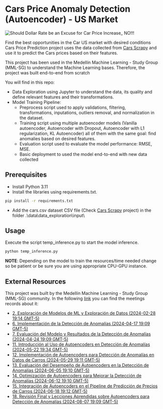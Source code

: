 # Cars Price Anomaly Detection (Autoencoder) - US Market

![Should Dollar Rate be an Excuse for Car Price Increase_ NO!!!](https://github.com/cmatteogr/cars_ml_project/assets/138587358/0e804a48-f2b5-4c77-a12a-16163f1244c1)

Find the best opportunities in the Car US market with desired conditions 
Cars Price Prediction project uses the data collected from [Cars Scrapy](https://github.com/cmatteogr/cars_scrapy) and use it to predict the Cars prices based on their features.

This project has been used in the Medellín Machine Learning - Study Group (MML-SG) to understand the Machine Learning bases. Therefore, the project was built end-to-end from scratch

You will find in this repo:
* Data Exploration using Jupyter to understand the data, its quality and define relevant features and their transformations.
* Model Training Pipeline:
  - Preprocess script used to apply validations, filtering, transformations, inputations, outliers removal, and normalization in the dataset.
  - Training script using multiple autoencoder models (Vanilla autoencoder, Autoencoder with Dropout, Autoencoder with L1 regularization, KL Autoencoder) all of them with the same goal: find anomalies based on desired features.
  - Evaluation script used to evaluate the model performance: RMSE, MSE.
  - Basic deployment to used the model end-to-end with new data collected 
 
## Prerequisites
* Install Python 3.11
* Install the libraries using requirements.txt.
```bash
pip install -r requirements.txt
```
* Add the cars.csv dataset CSV file (Check [Cars Scrapy](https://github.com/cmatteogr/cars_scrapy) project) in the folder .\data\data_exploration\input\

## Usage
Execute the script temp_inference.py to start the model inference.
```bash
python temp_inference.py
```
**NOTE**: Depending on the model to train the resources/time needed change so be patient or be sure you are using appropriate CPU-GPU instance.

## External Resources 
This project was built by the Medellín Machine Learning - Study Group (MML-SG) community. In the following [link](https://drive.google.com/drive/u/0/folders/1nPMtg6caIef5o9S_J8WyNEvyEt5sO1VH) you can find the meetings records about it:
* [2. Exploración de Modelos de ML y Exploración de Datos (2024-02-28 19:14 GMT-5)](https://drive.google.com/file/d/1mqpccGVjhOQTDV5c80RKk1ECNnK6DCqn/view?usp=drive_link)
* [6. Implementación de la Detección de Anomalías (2024-04-17 19:09 GMT-5)](https://drive.google.com/file/d/1NU6CLKnL_O4xxduqQlrtPCgiFCZQKiI4/view?usp=drive_link)
* [7. Evaluación del Modelo y Resultados de la Detección de Anomalías (2024-04-24 19:09 GMT-5)](https://drive.google.com/file/d/1IFQ1AFlBal3UAFbdfB474GRovBOQUXaw/view?usp=drive_link)
* [11. Introducción al Uso de Autoencoders en Detección de Anomalías (2024-05-22 19:34 GMT-5)](https://drive.google.com/file/d/1oeU1jpZyS1LKMy5NJ1kWx7D-3LxFQPV8/view?usp=drive_link)
* [12. Implementación de Autoencoders para Detección de Anomalías en Datos de Carros (2024-05-29 19:11 GMT-5)](https://drive.google.com/file/d/1ToR7FLbmEpnniLP40j-qmrRz8IR5OYw6/view?usp=drive_link)
* [13. Evaluación del Desempeño de Autoencoders en la Detección de Anomalías (2024-06-05 19:10 GMT-5)](https://drive.google.com/file/d/10gnKyJxK4q7M5Bq965K0M5P9ZsydtUHi/view?usp=drive_link)
* [14. Optimización de Autoencoders para Mejorar la Detección de Anomalías (2024-06-12 19:10 GMT-5)](https://drive.google.com/file/d/12kgw_zjYcCLM52kB3wU5LRIDnidPVeU7/view?usp=drive_link)
* [15. Integración de Autoencoders en el Pipeline de Predicción de Precios de Carros (2024-06-18 19:12 GMT-5)](https://drive.google.com/file/d/1IaGO2UB1eqnhjdQbupemnm7UDYJMrgEK/view?usp=drive_link)
* [18. Revisión Final y Lecciones Aprendidas sobre Autoencoders para Detección de Anomalías (2024-08-07 19:09 GMT-5)](https://drive.google.com/file/d/1y7pZ43Ss5RF_Znh2LVQ3o-f2T7ni6jie/view?usp=drive_link)
